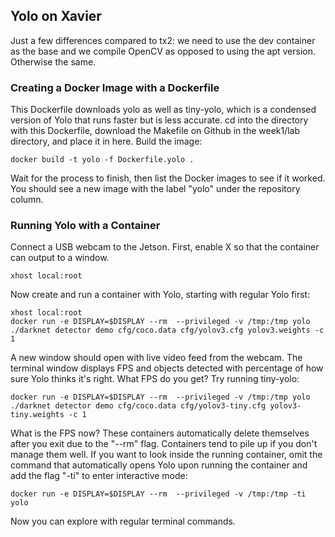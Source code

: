 ## Yolo on Xavier
Just a few differences compared to tx2: we need to use the dev container as the base and we compile OpenCV as opposed to using the apt version. Otherwise the same.

### Creating a Docker Image with a Dockerfile
This Dockerfile downloads yolo as well as tiny-yolo, which is a condensed version of Yolo that runs faster but is less accurate. cd into the directory with this Dockerfile, download the Makefile on Github in the week1/lab directory, and place it in here. Build the image:
```
docker build -t yolo -f Dockerfile.yolo .
```
Wait for the process to finish, then list the Docker images to see if it worked. You should see a new image with the label "yolo" under the repository column.

### Running Yolo with a Container
Connect a USB webcam to the Jetson. First, enable X so that the container can output to a window.
```
xhost local:root
```
Now create and run a container with Yolo, starting with regular Yolo first:
```
xhost local:root
docker run -e DISPLAY=$DISPLAY --rm  --privileged -v /tmp:/tmp yolo ./darknet detector demo cfg/coco.data cfg/yolov3.cfg yolov3.weights -c 1
```
A new window should open with live video feed from the webcam. The terminal window displays FPS and objects detected with percentage of how sure Yolo thinks it's right. What FPS do you get? Try running tiny-yolo:
```
docker run -e DISPLAY=$DISPLAY --rm  --privileged -v /tmp:/tmp yolo ./darknet detector demo cfg/coco.data cfg/yolov3-tiny.cfg yolov3-tiny.weights -c 1
```
What is the FPS now?
These containers automatically delete themselves after you exit due to the "--rm" flag. Containers tend to pile up if you don't manage them well. If you want to look inside the running container, omit the command that automatically opens Yolo upon running the container and add the flag "-ti" to enter interactive mode:
```
docker run -e DISPLAY=$DISPLAY --rm  --privileged -v /tmp:/tmp -ti yolo
```
Now you can explore with regular terminal commands.

